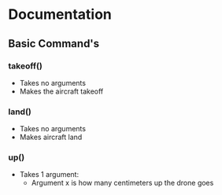 # Documentation
## Basic Command's
### takeoff()
- Takes no arguments
- Makes the aircraft takeoff
### land()
- Takes no arguments
- Makes aircraft land
### up()
- Takes 1 argument:
  - Argument x is how many centimeters up the drone goes
